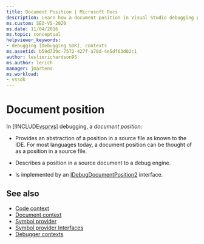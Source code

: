 ```yaml
---
title: Document Position | Microsoft Docs
description: Learn how a document position in Visual Studio debugging provides an abstraction of a position in a source file as known to the IDE.
ms.custom: SEO-VS-2020
ms.date: 11/04/2016
ms.topic: conceptual
helpviewer_keywords:
- debugging [Debugging SDK], contexts
ms.assetid: b59d739c-7572-427f-a70d-4e5df63d02c1
author: leslierichardson95
ms.author: lerich
manager: jmartens
ms.workload:
- vssdk
---
```

# Document position
In [!INCLUDE[vsprvs](../../code-quality/includes/vsprvs_md.md)] debugging, a *document position*:

- Provides an abstraction of a position in a source file as known to the IDE. For most languages today, a document position can be thought of as a position in a source file.

- Describes a position in a source document to a debug engine.

- Is implemented by an [IDebugDocumentPosition2](../../extensibility/debugger/reference/idebugdocumentposition2.md) interface.

## See also
- [Code context](../../extensibility/debugger/code-context.md)
- [Document context](../../extensibility/debugger/document-context.md)
- [Symbol provider](../../extensibility/debugger/symbol-provider.md)
- [Symbol provider Interfaces](../../extensibility/debugger/reference/symbol-provider-interfaces.md)
- [Debugger contexts](../../extensibility/debugger/debugger-contexts.md)

